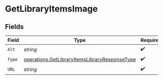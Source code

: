 # GetLibraryItemsImage


## Fields

| Field                                                                                                          | Type                                                                                                           | Required                                                                                                       | Description                                                                                                    | Example                                                                                                        |
| -------------------------------------------------------------------------------------------------------------- | -------------------------------------------------------------------------------------------------------------- | -------------------------------------------------------------------------------------------------------------- | -------------------------------------------------------------------------------------------------------------- | -------------------------------------------------------------------------------------------------------------- |
| `Alt`                                                                                                          | *string*                                                                                                       | :heavy_check_mark:                                                                                             | N/A                                                                                                            | Episode 1                                                                                                      |
| `Type`                                                                                                         | [operations.GetLibraryItemsLibraryResponseType](../../models/operations/getlibraryitemslibraryresponsetype.md) | :heavy_check_mark:                                                                                             | N/A                                                                                                            | background                                                                                                     |
| `URL`                                                                                                          | *string*                                                                                                       | :heavy_check_mark:                                                                                             | N/A                                                                                                            | /library/metadata/45521/thumb/1644710589                                                                       |